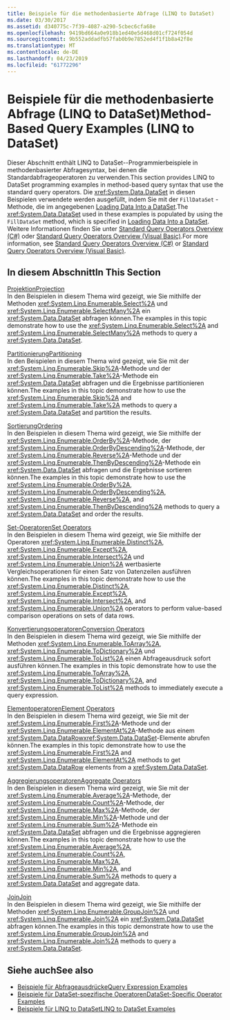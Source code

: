 ```yaml
---
title: Beispiele für die methodenbasierte Abfrage (LINQ to DataSet)
ms.date: 03/30/2017
ms.assetid: d340775c-7f39-4087-a290-5cbec6cfa68e
ms.openlocfilehash: 9419bd664a0e918b1ed40e5d468d01cf724f054d
ms.sourcegitcommit: 9b552addadfb57fab0b9e7852ed4f1f1b8a42f8e
ms.translationtype: MT
ms.contentlocale: de-DE
ms.lasthandoff: 04/23/2019
ms.locfileid: "61772296"
---
```

# <a name="method-based-query-examples-linq-to-dataset"></a><span data-ttu-id="78dd6-102">Beispiele für die methodenbasierte Abfrage (LINQ to DataSet)</span><span class="sxs-lookup"><span data-stu-id="78dd6-102">Method-Based Query Examples (LINQ to DataSet)</span></span>
<span data-ttu-id="78dd6-103">Dieser Abschnitt enthält LINQ to DataSet--Programmierbeispiele in methodenbasierter Abfragesyntax, bei denen die Standardabfrageoperatoren zu verwenden.</span><span class="sxs-lookup"><span data-stu-id="78dd6-103">This section provides LINQ to DataSet programming examples in method-based query syntax that use the standard query operators.</span></span> <span data-ttu-id="78dd6-104">Die <xref:System.Data.DataSet> in diesen Beispielen verwendete werden ausgefüllt, indem Sie mit der `FillDataSet` -Methode, die im angegebenen [Loading Data Into a DataSet](../../../../docs/framework/data/adonet/loading-data-into-a-dataset.md).</span><span class="sxs-lookup"><span data-stu-id="78dd6-104">The <xref:System.Data.DataSet> used in these examples is populated by using the `FillDataSet` method, which is specified in [Loading Data Into a DataSet](../../../../docs/framework/data/adonet/loading-data-into-a-dataset.md).</span></span> <span data-ttu-id="78dd6-105">Weitere Informationen finden Sie unter [Standard Query Operators Overview (C#)](../../../csharp/programming-guide/concepts/linq/standard-query-operators-overview.md) oder [Standard Query Operators Overview (Visual Basic)](../../../visual-basic/programming-guide/concepts/linq/standard-query-operators-overview.md).</span><span class="sxs-lookup"><span data-stu-id="78dd6-105">For more information, see [Standard Query Operators Overview (C#)](../../../csharp/programming-guide/concepts/linq/standard-query-operators-overview.md) or [Standard Query Operators Overview (Visual Basic)](../../../visual-basic/programming-guide/concepts/linq/standard-query-operators-overview.md).</span></span>  
  
## <a name="in-this-section"></a><span data-ttu-id="78dd6-106">In diesem Abschnitt</span><span class="sxs-lookup"><span data-stu-id="78dd6-106">In This Section</span></span>  
 [<span data-ttu-id="78dd6-107">Projektion</span><span class="sxs-lookup"><span data-stu-id="78dd6-107">Projection</span></span>](../../../../docs/framework/data/adonet/method-based-query-syntax-examples-projection.md)  
 <span data-ttu-id="78dd6-108">In den Beispielen in diesem Thema wird gezeigt, wie Sie mithilfe der Methoden <xref:System.Linq.Enumerable.Select%2A> und <xref:System.Linq.Enumerable.SelectMany%2A> ein <xref:System.Data.DataSet> abfragen können.</span><span class="sxs-lookup"><span data-stu-id="78dd6-108">The examples in this topic demonstrate how to use the <xref:System.Linq.Enumerable.Select%2A> and <xref:System.Linq.Enumerable.SelectMany%2A> methods to query a <xref:System.Data.DataSet>.</span></span>  
  
 [<span data-ttu-id="78dd6-109">Partitionierung</span><span class="sxs-lookup"><span data-stu-id="78dd6-109">Partitioning</span></span>](../../../../docs/framework/data/adonet/method-based-query-syntax-examples-partitioning-linq.md)  
 <span data-ttu-id="78dd6-110">In den Beispielen in diesem Thema wird gezeigt, wie Sie mit der <xref:System.Linq.Enumerable.Skip%2A>-Methode und der <xref:System.Linq.Enumerable.Take%2A>-Methode ein <xref:System.Data.DataSet> abfragen und die Ergebnisse partitionieren können.</span><span class="sxs-lookup"><span data-stu-id="78dd6-110">The examples in this topic demonstrate how to use the <xref:System.Linq.Enumerable.Skip%2A> and <xref:System.Linq.Enumerable.Take%2A> methods to query a <xref:System.Data.DataSet> and partition the results.</span></span>  
  
 [<span data-ttu-id="78dd6-111">Sortierung</span><span class="sxs-lookup"><span data-stu-id="78dd6-111">Ordering</span></span>](../../../../docs/framework/data/adonet/method-based-query-syntax-examples-ordering-linq-to-dataset.md)  
 <span data-ttu-id="78dd6-112">In den Beispielen in diesem Thema wird gezeigt, wie Sie mithilfe der <xref:System.Linq.Enumerable.OrderBy%2A>-Methode, der <xref:System.Linq.Enumerable.OrderByDescending%2A>-Methode, der <xref:System.Linq.Enumerable.Reverse%2A>-Methode und der <xref:System.Linq.Enumerable.ThenByDescending%2A>-Methode ein <xref:System.Data.DataSet> abfragen und die Ergebnisse sortieren können.</span><span class="sxs-lookup"><span data-stu-id="78dd6-112">The examples in this topic demonstrate how to use the <xref:System.Linq.Enumerable.OrderBy%2A>, <xref:System.Linq.Enumerable.OrderByDescending%2A>, <xref:System.Linq.Enumerable.Reverse%2A>, and <xref:System.Linq.Enumerable.ThenByDescending%2A> methods to query a <xref:System.Data.DataSet> and order the results.</span></span>  
  
 [<span data-ttu-id="78dd6-113">Set-Operatoren</span><span class="sxs-lookup"><span data-stu-id="78dd6-113">Set Operators</span></span>](../../../../docs/framework/data/adonet/method-based-query-syntax-examples-set-operators.md)  
 <span data-ttu-id="78dd6-114">In den Beispielen in diesem Thema wird gezeigt, wie Sie mithilfe der Operatoren <xref:System.Linq.Enumerable.Distinct%2A>, <xref:System.Linq.Enumerable.Except%2A>, <xref:System.Linq.Enumerable.Intersect%2A> und <xref:System.Linq.Enumerable.Union%2A> wertbasierte Vergleichsoperationen für einen Satz von Datenzeilen ausführen können.</span><span class="sxs-lookup"><span data-stu-id="78dd6-114">The examples in this topic demonstrate how to use the <xref:System.Linq.Enumerable.Distinct%2A>, <xref:System.Linq.Enumerable.Except%2A>, <xref:System.Linq.Enumerable.Intersect%2A>, and <xref:System.Linq.Enumerable.Union%2A> operators to perform value-based comparison operations on sets of data rows.</span></span>  
  
 [<span data-ttu-id="78dd6-115">Konvertierungsoperatoren</span><span class="sxs-lookup"><span data-stu-id="78dd6-115">Conversion Operators</span></span>](../../../../docs/framework/data/adonet/method-based-query-syntax-examples-conversion-operators.md)  
 <span data-ttu-id="78dd6-116">In den Beispielen in diesem Thema wird gezeigt, wie Sie mithilfe der Methoden <xref:System.Linq.Enumerable.ToArray%2A>, <xref:System.Linq.Enumerable.ToDictionary%2A> und <xref:System.Linq.Enumerable.ToList%2A> einen Abfrageausdruck sofort ausführen können.</span><span class="sxs-lookup"><span data-stu-id="78dd6-116">The examples in this topic demonstrate how to use the <xref:System.Linq.Enumerable.ToArray%2A>, <xref:System.Linq.Enumerable.ToDictionary%2A>, and <xref:System.Linq.Enumerable.ToList%2A> methods to immediately execute a query expression.</span></span>  
  
 [<span data-ttu-id="78dd6-117">Elementoperatoren</span><span class="sxs-lookup"><span data-stu-id="78dd6-117">Element Operators</span></span>](../../../../docs/framework/data/adonet/method-based-query-syntax-examples-element-operators.md)  
 <span data-ttu-id="78dd6-118">In den Beispielen in diesem Thema wird gezeigt, wie Sie mit der <xref:System.Linq.Enumerable.First%2A>-Methode und der <xref:System.Linq.Enumerable.ElementAt%2A>-Methode aus einem <xref:System.Data.DataRow><xref:System.Data.DataSet>-Elemente abrufen können.</span><span class="sxs-lookup"><span data-stu-id="78dd6-118">The examples in this topic demonstrate how to use the <xref:System.Linq.Enumerable.First%2A> and <xref:System.Linq.Enumerable.ElementAt%2A> methods to get <xref:System.Data.DataRow> elements from a <xref:System.Data.DataSet>.</span></span>  
  
 [<span data-ttu-id="78dd6-119">Aggregierungsoperatoren</span><span class="sxs-lookup"><span data-stu-id="78dd6-119">Aggregate Operators</span></span>](../../../../docs/framework/data/adonet/method-based-query-syntax-examples-aggregate-operators.md)  
 <span data-ttu-id="78dd6-120">In den Beispielen in diesem Thema wird gezeigt, wie Sie mit der <xref:System.Linq.Enumerable.Average%2A>-Methode, der <xref:System.Linq.Enumerable.Count%2A>-Methode, der <xref:System.Linq.Enumerable.Max%2A>-Methode, der <xref:System.Linq.Enumerable.Min%2A>-Methode und der <xref:System.Linq.Enumerable.Sum%2A>-Methode ein <xref:System.Data.DataSet> abfragen und die Ergebnisse aggregieren können.</span><span class="sxs-lookup"><span data-stu-id="78dd6-120">The examples in this topic demonstrate how to use the <xref:System.Linq.Enumerable.Average%2A>, <xref:System.Linq.Enumerable.Count%2A>, <xref:System.Linq.Enumerable.Max%2A>, <xref:System.Linq.Enumerable.Min%2A>, and <xref:System.Linq.Enumerable.Sum%2A> methods to query a <xref:System.Data.DataSet> and aggregate data.</span></span>  
  
 [<span data-ttu-id="78dd6-121">Join</span><span class="sxs-lookup"><span data-stu-id="78dd6-121">Join</span></span>](../../../../docs/framework/data/adonet/method-based-query-syntax-examples-join-linq-to-dataset.md)  
 <span data-ttu-id="78dd6-122">In den Beispielen in diesem Thema wird gezeigt, wie Sie mithilfe der Methoden <xref:System.Linq.Enumerable.GroupJoin%2A> und <xref:System.Linq.Enumerable.Join%2A> ein <xref:System.Data.DataSet> abfragen können.</span><span class="sxs-lookup"><span data-stu-id="78dd6-122">The examples in this topic demonstrate how to use the <xref:System.Linq.Enumerable.GroupJoin%2A> and <xref:System.Linq.Enumerable.Join%2A> methods to query a <xref:System.Data.DataSet>.</span></span>  
  
## <a name="see-also"></a><span data-ttu-id="78dd6-123">Siehe auch</span><span class="sxs-lookup"><span data-stu-id="78dd6-123">See also</span></span>

- [<span data-ttu-id="78dd6-124">Beispiele für Abfrageausdrücke</span><span class="sxs-lookup"><span data-stu-id="78dd6-124">Query Expression Examples</span></span>](../../../../docs/framework/data/adonet/query-expression-examples-linq-to-dataset.md)
- [<span data-ttu-id="78dd6-125">Beispiele für DataSet-spezifische Operatoren</span><span class="sxs-lookup"><span data-stu-id="78dd6-125">DataSet-Specific Operator Examples</span></span>](../../../../docs/framework/data/adonet/dataset-specific-operator-examples-linq-to-dataset.md)
- [<span data-ttu-id="78dd6-126">Beispiele für LINQ to DataSet</span><span class="sxs-lookup"><span data-stu-id="78dd6-126">LINQ to DataSet Examples</span></span>](../../../../docs/framework/data/adonet/linq-to-dataset-examples.md)
